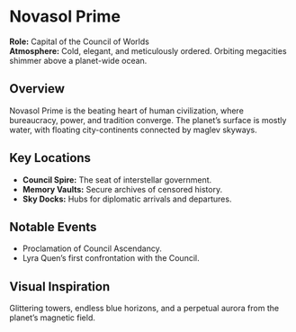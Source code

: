 # Novasol Prime

**Role:** Capital of the Council of Worlds  
**Atmosphere:** Cold, elegant, and meticulously ordered. Orbiting megacities shimmer above a planet-wide ocean.

## Overview
Novasol Prime is the beating heart of human civilization, where bureaucracy, power, and tradition converge. The planet’s surface is mostly water, with floating city-continents connected by maglev skyways.

## Key Locations
- **Council Spire:** The seat of interstellar government.
- **Memory Vaults:** Secure archives of censored history.
- **Sky Docks:** Hubs for diplomatic arrivals and departures.

## Notable Events
- Proclamation of Council Ascendancy.
- Lyra Quen’s first confrontation with the Council.

## Visual Inspiration
Glittering towers, endless blue horizons, and a perpetual aurora from the planet’s magnetic field.